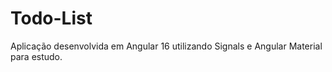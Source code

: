 # Todo-List
Aplicação desenvolvida em Angular 16 utilizando Signals e Angular Material para estudo.
